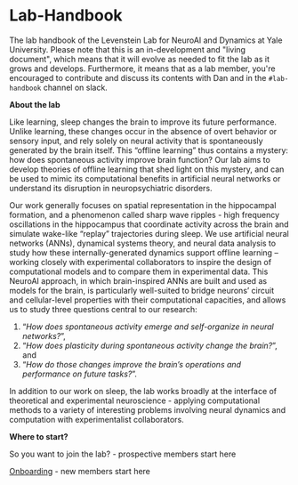 # Lab-Handbook
The lab handbook of the Levenstein Lab for NeuroAI and Dynamics at Yale University. Please note that this is an in-development and "living document", which means that it will evolve as needed to fit the lab as it grows and develops. Furthermore, it means that as a lab member, you're encouraged to contribute and discuss its contents with Dan and in the `#lab-handbook` channel on slack.  

**About the lab**

Like learning, sleep changes the brain to improve its future performance. Unlike learning, these changes occur in the absence of overt behavior or sensory input, and rely solely on neural activity that is spontaneously generated by the brain itself. This “offline learning” thus contains a mystery: how does spontaneous activity improve brain function? Our lab aims to develop theories of offline learning that shed light on this mystery, and can be used to mimic its computational benefits in artificial neural networks or understand its disruption in neuropsychiatric disorders.

Our work generally focuses on spatial representation in the hippocampal formation, and a phenomenon called sharp wave ripples - high frequency oscillations in the hippocampus that coordinate activity across the brain and simulate wake-like “replay” trajectories during sleep. We use artificial neural networks (ANNs), dynamical systems theory, and neural data analysis to study how these internally-generated dynamics support offline learning – working closely with experimental collaborators to inspire the design of computational models and to compare them in experimental data. This NeuroAI approach, in which brain-inspired ANNs are built and used as models for the brain, is particularly well-suited to bridge neurons’ circuit and cellular-level properties with their computational capacities, and allows us to study three questions central to our research: 

1. “*How does spontaneous activity emerge and self-organize in neural networks?*”, 
2. “*How does plasticity during spontaneous activity change the brain?*”, and 
3. “*How do those changes improve the brain’s operations and performance on future tasks?*”.

In addition to our work on sleep, the lab works broadly at the interface of theoretical and experimental neuroscience - applying computational methods to a variety of interesting problems involving neural dynamics and computation with experimentalist collaborators.


**Where to start?**

So you want to join the lab? - prospective members start here

[Onboarding](https://github.com/LevensteinLab/Lab-Handbook/blob/main/onboarding.md) - new members start here
